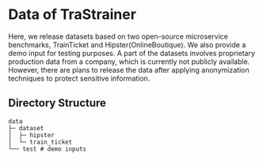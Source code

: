 # Data of TraStrainer
Here, we release datasets based on two open-source microservice benchmarks, TrainTicket and Hipster(OnlineBoutique). We also provide a demo input for testing purposes. A part of the datasets involves proprietary production data from a company, which is currently not publicly available. However, there are plans to release the data after applying anonymization techniques to protect sensitive information.

## Directory Structure
```
data
├─ dataset 
│  ├─ hipster
│  └─ train_ticket
└── test # demo inputs
```